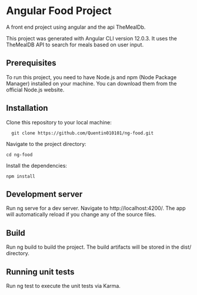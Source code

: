 
# Angular Food Project
A front end project using angular and the api TheMealDb.

This project was generated with Angular CLI version 12.0.3. It uses the TheMealDB API to search for meals based on user input.

## Prerequisites
To run this project, you need to have Node.js and npm (Node Package Manager) installed on your machine. You can download them from the official Node.js website.

## Installation
Clone this repository to your local machine: 
```
  git clone https://github.com/Quentin010101/ng-food.git
 ```
Navigate to the project directory: 
```
cd ng-food
```
Install the dependencies: 
```
npm install
```

## Development server
Run ng serve for a dev server. Navigate to http://localhost:4200/. The app will automatically reload if you change any of the source files.
## Build
Run ng build to build the project. The build artifacts will be stored in the dist/ directory.
## Running unit tests

Run ng test to execute the unit tests via Karma.

